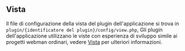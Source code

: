 ## Vista

Il file di configurazione della vista del plugin dell'applicazione si trova in `plugin/{identificatore del plugin}/config/view.php`,
Gli plugin dell'applicazione utilizzano le viste con esperienza di sviluppo simile ai progetti webman ordinari, vedere [Vista](../view.md) per ulteriori informazioni.
